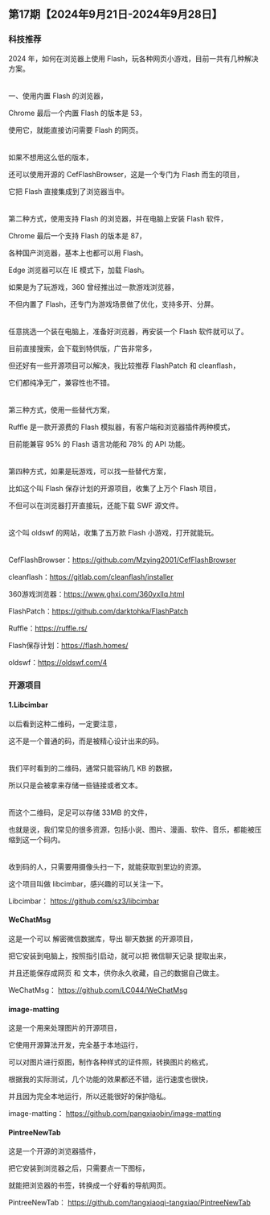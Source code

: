 ## 第17期【2024年9月21日-2024年9月28日】

### 科技推荐

2024 年，如何在浏览器上使用 Flash，玩各种网页小游戏，目前一共有几种解决方案。
<br/>
<br/>
<br/>
一、使用内置 Flash 的浏览器，

Chrome 最后一个内置 Flash 的版本是 53，

使用它，就能直接访问需要 Flash 的网页。
<br/>
<br/>
<br/>
如果不想用这么低的版本，

还可以使用开源的 CefFlashBrowser，这是一个专门为 Flash 而生的项目，

它把 Flash 直接集成到了浏览器当中。
<br/>
<br/>
<br/>
第二种方式，使用支持 Flash 的浏览器，并在电脑上安装 Flash 软件，

Chrome 最后一个支持 Flash 的版本是 87，

各种国产浏览器，基本上也都可以用 Flash。

Edge 浏览器可以在 IE 模式下，加载 Flash。

如果是为了玩游戏，360 曾经推出过一款游戏浏览器，

不但内置了 Flash，还专门为游戏场景做了优化，支持多开、分屏。
<br/>
<br/>
<br/>
任意挑选一个装在电脑上，准备好浏览器，再安装一个 Flash 软件就可以了。

目前直接搜索，会下载到特供版，广告非常多，

但还好有一些开源项目可以解决，我比较推荐 FlashPatch 和 cleanflash，

它们都纯净无广，兼容性也不错。
<br/>
<br/>
<br/>
第三种方式，使用一些替代方案，

Ruffle 是一款开源费的 Flash 模拟器，有客户端和浏览器插件两种模式，

目前能兼容 95% 的 Flash 语言功能和 78% 的 API 功能。
<br/>
<br/>
<br/>
第四种方式，如果是玩游戏，可以找一些替代方案，

比如这个叫 Flash 保存计划的开源项目，收集了上万个 Flash 项目，

不但可以在浏览器打开直接玩，还能下载 SWF 源文件。
<br/>
<br/>
<br/>
这个叫 oldswf 的网站，收集了五万款 Flash 小游戏，打开就能玩。
<br/>
<br/>
<br/>
CefFlashBrowser：https://github.com/Mzying2001/CefFlashBrowser

cleanflash：https://gitlab.com/cleanflash/installer

360游戏浏览器：https://www.ghxi.com/360yxllq.html

FlashPatch：https://github.com/darktohka/FlashPatch

Ruffle：https://ruffle.rs/

Flash保存计划：https://flash.homes/

oldswf：https://oldswf.com/4


### 开源项目


#### 1.Libcimbar

以后看到这种二维码，一定要注意，

这不是一个普通的码，而是被精心设计出来的码。
<br/>
<br/>
<br/>
我们平时看到的二维码，通常只能容纳几 KB 的数据，

所以只是会被拿来存储一些链接或者文本。
<br/>
<br/>
<br/>
而这个二维码，足足可以存储 33MB 的文件，

也就是说，我们常见的很多资源，包括小说、图片、漫画、软件、音乐，都能被压缩到这一个码内。
<br/>
<br/>
<br/>
收到码的人，只需要用摄像头扫一下，就能获取到里边的资源。

这个项目叫做 libcimbar，感兴趣的可以关注一下。

Libcimbar：
https://github.com/sz3/libcimbar

#### WeChatMsg

这是一个可以 解密微信数据库，导出 聊天数据 的开源项目，

把它安装到电脑上，按照指引启动，就可以把 微信聊天记录 提取出来，

并且还能保存成网页 和 文本，供你永久收藏，自己的数据自己做主。

WeChatMsg：
https://github.com/LC044/WeChatMsg

#### image-matting

这是一个用来处理图片的开源项目，

它使用开源算法开发，完全基于本地运行，

可以对图片进行抠图，制作各种样式的证件照，转换图片的格式，

根据我的实际测试，几个功能的效果都还不错，运行速度也很快，

并且因为完全本地运行，所以还能很好的保护隐私。

image-matting：
https://github.com/pangxiaobin/image-matting


#### PintreeNewTab

这是一个开源的浏览器插件，

把它安装到浏览器之后，只需要点一下图标，

就能把浏览器的书签，转换成一个好看的导航网页。

PintreeNewTab：
https://github.com/tangxiaoqi-tangxiao/PintreeNewTab
